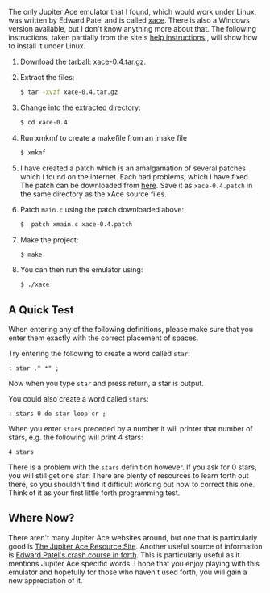 The only Jupiter Ace emulator that I found, which would work under Linux, was written by Edward Patel and is called <a href="http://hem.passagen.se/tiletech/ace.htm">xace</a>.  There is also a Windows version available, but I don't know anything more about that.  The following instructions, taken partially from the site's [help instructions](http://hem.passagen.se/tiletech/ace.txt)
, will show how to install it under Linux.

1.  Download the tarball: <a href="http://hem.passagen.se/tiletech/xace-0.4.tar.gz">xace-0.4.tar.gz</a>.
2.  Extract the files:
    ```` bash
    $ tar -xvzf xace-0.4.tar.gz
    ````
3.  Change into the extracted directory:
    ```` bash
    $ cd xace-0.4
    ````
4.  Run xmkmf to create a makefile from an imake file
    ```` bash
    $ xmkmf
    ````
5.  I have created a patch which is an amalgamation of several patches which I found on the internet.  Each had problems, which I have fixed.  The patch can be downloaded from <a href="/downloads/xace-0.4.patch">here</a>.  Save it as `xace-0.4.patch` in the same directory as the xAce source files.
6.  Patch `main.c` using the patch downloaded above:
    ```` bash
    $  patch xmain.c xace-0.4.patch
    ````

7.  Make the project:
    ```` bash
    $ make
    ````

8.  You can then run the emulator using:
    ```` bash
    $ ./xace
    ````

## A Quick Test
When entering any of the following definitions, please make sure that you enter them exactly with the correct placement of spaces.

Try entering the following to create a word called `star`:
```` text
: star ." *" ;
````

Now when you type `star` and press return, a star is output.

You could also create a word called `stars`:
```` text
: stars 0 do star loop cr ;
````

When you enter `stars` preceded by a number it will printer that number of stars, e.g. the following will print 4 stars:
```` text
4 stars
````

There is a problem with the `stars` definition however.  If you ask for 0 stars, you will still get one star.  There are plenty of resources to learn forth out there, so you shouldn't find it difficult working out how to correct this one.  Think of it as your first little forth programming test.

## Where Now?
There aren't many Jupiter Ace websites around, but one that is particularly good is <a href="http://www.jupiter-ace.co.uk/">The Jupiter Ace Resource Site</a>.  Another useful source of information is <a href="http://hem.passagen.se/tiletech/forth.htm">Edward Patel's crash course in forth</a>.  This is particularly useful as it mentions Jupiter Ace specific words.  I hope that you enjoy playing with this emulator and hopefully for those who haven't used forth, you will gain a new appreciation of it.
